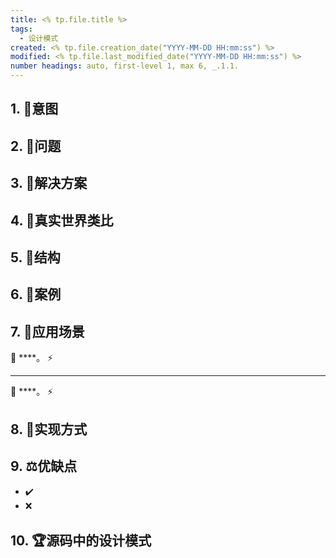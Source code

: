 ```yaml
---
title: <% tp.file.title %>
tags: 
  - 设计模式
created: <% tp.file.creation_date("YYYY-MM-DD HH:mm:ss") %>
modified: <% tp.file.last_modified_date("YYYY-MM-DD HH:mm:ss") %>
number headings: auto, first-level 1, max 6, _.1.1.
---
```


## 1. 🎨意图

## 2. 🙁问题

## 3. 🥳解决方案

## 4. 🚗真实世界类比

## 5. 🎯结构

## 6. 🚀案例

## 7. 🎉应用场景

🐞 ****。
⚡

---

🐞 ****。
⚡

## 8. 📝实现方式

## 9. ⚖︎优缺点

- ✔️ 
- ❌ 

## 10. 🏆源码中的设计模式
